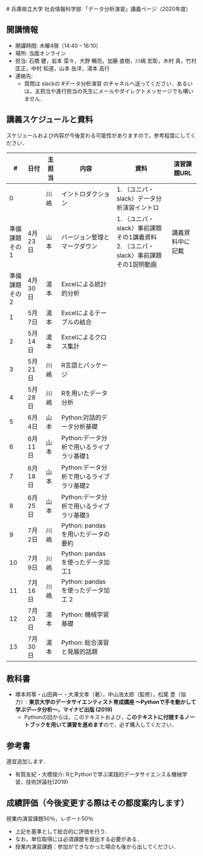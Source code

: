 \# 兵庫県立大学 社会情報科学部 「データ分析演習」講義ページ（2020年度）

## 開講情報
- 開講時間: 木曜4限（14:40 – 16:10）
- 場所: 当面オンライン
- 担当: ⽯橋 健，岩本 菜々，⼤野 暢亮，加藤 直樹，川嶋 宏彰，⽊村 真，⽵村 匡正，中村 知道，⼭本 岳洋，湯本 ⾼⾏
- 連絡先:
  - 質問は slackの #データ分析演習 のチャネルへ送ってください．あるいは，主担当や進行担当の先生にメールやダイレクトメッセージでも構いません．

## 講義スケジュールと資料
スケジュールおよび内容が今後変わる可能性がありますので，参考程度にしてください．

| #                 | 日付    | 主担当 | 内容                                     | 資料                                                                                   | 演習課題URL      |
| ----------------- | ------- | ------ | ---------------------------------------- | -------------------------------------------------------------------------------------- | ---------------- |
| 0                 |         | 川嶋   | イントロダクション                       | 1. （ユニパ・slack）データ分析演習イントロ                                             |                  |
| 準備課題<br>その1 | 4月23日 | 山本   | バージョン管理とマークダウン             | 1. （ユニパ・slack）事前課題その1講義資料<br>2. （ユニパ・slack）事前課題その1説明動画 | 講義資料中に記載 |
| 準備課題<br>その2 | 4月30日 | 湯本   | Excelによる統計的分析                    |                                                                                        |                  |
| 1                 | 5月7日  | 湯本   | Excelによるテーブルの結合                |                                                                                        |                  |
| 2                 | 5月14日 | 湯本   | Excelによるクロス集計                    |                                                                                        |                  |
| 3                 | 5月21日 | 川嶋   | R⾔語とパッケージ                        |                                                                                        |                  |
| 4                 | 5月28日 | 川嶋   | Rを⽤いたデータ分析                      |                                                                                        |                  |
| 5                 | 6月4日  | 山本   | Python:対話的データ分析基礎              |                                                                                        |                  |
| 6                 | 6月11日 | 山本   | Python:データ分析で⽤いるライブラリ基礎1 |                                                                                        |                  |
| 7                 | 6月18日 | 山本   | Python:データ分析で⽤いるライブラリ基礎2 |                                                                                        |                  |
| 8                 | 6月25日 | 山本   | Python:データ分析で⽤いるライブラリ基礎3 |                                                                                        |                  |
| 9                 | 7月2日  | 川嶋   | Python: pandasを⽤いたデータの要約       |                                                                                        |                  |
| 10                | 7月9日  | 川嶋   | Python: pandasを使ったデータ加⼯1        |                                                                                        |                  |
| 11                | 7月16日 | 川嶋   | Python: pandasを使ったデータ加⼯ 2       |                                                                                        |                  |
| 12                | 7月23日 | 湯本   | Python: 機械学習基礎                     |                                                                                        |                  |
| 13                | 7月30日 | 湯本   | Python: 総合演習と発展的話題             |                                                                                        |                  |


## 教科書
- 塚本邦尊・⼭⽥典⼀・⼤澤⽂孝（著），中⼭浩太郎（監修），松尾 豊（協⼒）: **東京⼤学のデータサイエンティスト育成講座 〜Pythonで⼿を動かして学ぶデ―タ分析〜，マイナビ出版 (2019)**
  - Pythonの回からは，このテキストおよび，**このテキストに付随するノートブックを用いて演習を進めます**ので，必ず購入してください．

## 参考書
適宜追加します．
- 有賀友紀・⼤橋俊介: RとPythonで学ぶ実践的データサイエンス＆機械学習，技術評論社(2019)


## 成績評価（今後変更する際はその都度案内します）
授業内演習課題50％，レポート50％
- 上記を基準として総合的に評価を⾏う．
- なお，単位取得には必須課題を提出する必要がある．
- 授業内演習課題：参加ができなかった場合も後から出してください．
